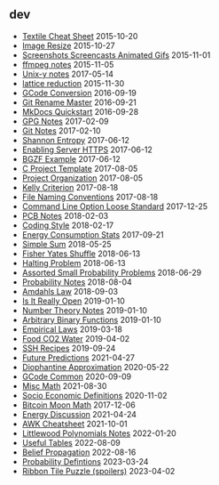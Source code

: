 dev
---

* [Textile Cheat Sheet](Textile-Cheat-Sheet.md) 2015-10-20
* [Image Resize](Image-Resize.md) 2015-10-27
* [Screenshots Screencasts Animated Gifs](Screenshots-Screencasts-Animated-Gifs.md) 2015-11-01
* [ffmpeg notes](ffmpeg-notes.md) 2015-11-05
* [Unix-y notes](Unix-y-notes.md) 2017-05-14
* [lattice reduction](lattice-reduction.md) 2015-11-30
* [GCode Conversion](GCode-Conversion.md) 2016-09-19
* [Git Rename Master](Git-Rename-Master.md) 2016-09-21
* [MkDocs Quickstart](MkDocs-Quickstart.md) 2016-09-28
* [GPG Notes](GPG-Notes.md) 2017-02-09
* [Git Notes](Git-Notes.md) 2017-02-10
* [Shannon Entropy](Shannon-Entropy.md) 2017-06-12
* [Enabling Server HTTPS](Enabling-Server-HTTPS.md) 2017-06-12
* [BGZF Example](BGZF-Example.md) 2017-06-12
* [C Project Template](C-Project-Template.md) 2017-08-05
* [Project Organization](Project-Organization.md) 2017-08-05
* [Kelly Criterion](Kelly-Criterion.md) 2017-08-18
* [File Naming Conventions](File-Naming-Conventions.md) 2017-08-18
* [Command Line Option Loose Standard](Command-Line-Option-Loose-Standard.md) 2017-12-25
* [PCB Notes](PCB-Notes.md) 2018-02-03
* [Coding Style](Coding-Style.md) 2018-02-17
* [Energy Consumption Stats](Energy-Consumption-Stats.md) 2017-09-21
* [Simple Sum](Simple-Sum.md) 2018-05-25
* [Fisher Yates Shuffle](Fisher-Yates-Shuffle.md) 2018-06-13
* [Halting Problem](Halting-Problem.md) 2018-06-13
* [Assorted Small Probability Problems](Assorted-Small-Probability-Problems.md) 2018-06-29
* [Probability Notes](Probability-Notes.md) 2018-08-04
* [Amdahls Law](Amdahls-Law.md) 2018-09-03
* [Is It Really Open](Is-It-Really-Open.md) 2019-01-10
* [Number Theory Notes](Number-Theory-Notes.md) 2019-01-10
* [Arbitrary Binary Functions](Arbitrary-Binary-Functions.md) 2019-01-10
* [Empirical Laws](Empirical-Laws.md) 2019-03-18
* [Food CO2 Water](Food-CO2-Water.md) 2019-04-02
* [SSH Recipes](SSH-Recipes.md) 2019-09-24
* [Future Predictions](Future-Predictions.md) 2021-04-27
* [Diophantine Approximation](Diophantine-Approximation.md) 2020-05-22
* [GCode Common](GCode-Common.md) 2020-09-09
* [Misc Math](Misc-Math.md) 2021-08-30
* [Socio Economic Definitions](Socio-Economic-Definitions.md) 2020-11-02
* [Bitcoin Moon Math](Bitcoin-Moon-Math.md) 2017-12-06
* [Energy Discussion](Energy-Discussion.md) 2021-04-24
* [AWK Cheatsheet](AWK-Cheatsheet.md) 2021-10-01
* [Littlewood Polynomials Notes](Littlewood-Polynomials-Notes.md) 2022-01-20
* [Useful Tables](Useful-Tables.md) 2022-08-09
* [Belief Propagation](Belief-Propagation.md) 2022-08-16
* [Probability Defintions](Probability-Definitions.md) 2023-03-24
* [Ribbon Tile Puzzle (spoilers)](Puzzle-Ribbon-Tiles.md) 2023-04-02
